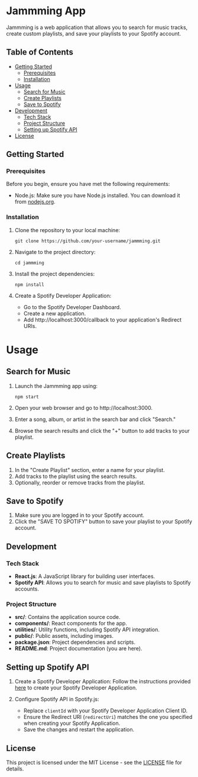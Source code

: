 # Jammming App

Jammming is a web application that allows you to search for music tracks, create custom playlists, and save your playlists to your Spotify account.

## Table of Contents

- [Getting Started](#getting-started)
  - [Prerequisites](#prerequisites)
  - [Installation](#installation)
- [Usage](#usage)
  - [Search for Music](#search-for-music)
  - [Create Playlists](#create-playlists)
  - [Save to Spotify](#save-to-spotify)
- [Development](#development)
  - [Tech Stack](#tech-stack)
  - [Project Structure](#project-structure)
  - [Setting up Spotify API](#setting-up-spotify-api)
- [License](#license)

## Getting Started

### Prerequisites

Before you begin, ensure you have met the following requirements:

- Node.js: Make sure you have Node.js installed. You can download it from [nodejs.org](https://nodejs.org/).

### Installation

1. Clone the repository to your local machine:

   ```shell
   git clone https://github.com/your-username/jammming.git
1. Navigate to the project directory:

   ```shell
   cd jammming
2. Install the project dependencies:

   ```shell
   npm install
3. Create a Spotify Developer Application:

    * Go to the Spotify Developer Dashboard.
    * Create a new application.
    * Add http://localhost:3000/callback to your application's Redirect URIs.

# Usage

## Search for Music

1. Launch the Jammming app using:

   ```shell
   npm start
   
2. Open your web browser and go to http://localhost:3000.

3. Enter a song, album, or artist in the search bar and click "Search."

4. Browse the search results and click the "+" button to add tracks to your playlist.

## Create Playlists
1. In the "Create Playlist" section, enter a name for your playlist.
2. Add tracks to the playlist using the search results.
3. Optionally, reorder or remove tracks from the playlist.
  
## Save to Spotify

1. Make sure you are logged in to your Spotify account.
2. Click the "SAVE TO SPOTIFY" button to save your playlist to your Spotify account.

## Development

### Tech Stack

- **React.js**: A JavaScript library for building user interfaces.
- **Spotify API**: Allows you to search for music and save playlists to Spotify accounts.

### Project Structure

- **src/**: Contains the application source code.
- **components/**: React components for the app.
- **utilities/**: Utility functions, including Spotify API integration.
- **public/**: Public assets, including images.
- **package.json**: Project dependencies and scripts.
- **README.md**: Project documentation (you are here).

## Setting up Spotify API

1. Create a Spotify Developer Application: Follow the instructions provided [here](https://developer.spotify.com/documentation/general/guides/app-settings/#register-your-app) to create your Spotify Developer Application.

2. Configure Spotify API in Spotify.js:
   - Replace `clientId` with your Spotify Developer Application Client ID.
   - Ensure the Redirect URI (`redirectUri`) matches the one you specified when creating your Spotify Application.
   - Save the changes and restart the application.

## License

This project is licensed under the MIT License - see the [LICENSE](LICENSE) file for details.





